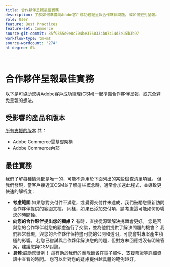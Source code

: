 ```yaml
---
title: 合作夥伴呈報最佳實務
description: 了解如何準備向Adobe客戶成功經理呈報合作夥伴問題，或如何避免呈報。
role: User
feature: Best Practices
feature-set: Commerce
source-git-commit: 85f9355d0e8c704be3760334b07414d3e15b3b97
workflow-type: tm+mt
source-wordcount: '274'
ht-degree: 0%

---
```



# 合作夥伴呈報最佳實務

以下是可協助您與Adobe客戶成功經理(CSM)一起準備合作夥伴呈報，或完全避免呈報的想法。

## 受影響的產品和版本

[所有支援的版本](../../../release/versions.md) 共：

* Adobe Commerce雲基礎架構
* Adobe Commerce內部

## 最佳實務

我們了解每種情況都是唯一的，可能不適用於下面列出的某些檢查清單項目。 但我們發現，當客戶接近其CSM並了解這些概念時，通常會加速此程式，並導致更快速的解析度：

* **考慮範圍**:如果您對交付件不滿意，或覺得交付件未達成，我們鼓勵您重新訪問合作夥伴提供的範圍文檔。 同樣，如果已添加交付項，請考慮這可能如何影響您的時間軸。
* **向您的合作夥伴提出您的顧慮？** 有時，直接從源頭解決挑戰會更好。 您是否與您的合作夥伴就您的顧慮進行了交談，並為他們提供了解決問題的機會？ 我們經常發現，與您的合作夥伴保持盡可能的公開和透明，可能會對專案產生積極的影響。 若您已嘗試與合作夥伴解決您的問題，但對方未回應或沒有明確答案，建議您與CSM討論。
* **具體**:鼓勵您舉例！ 這有助於我們的團隊節省在電子郵件、支援票證等詳細資訊中查看的時間。 您可以針對您的疑慮提供越具體的範例越好。
